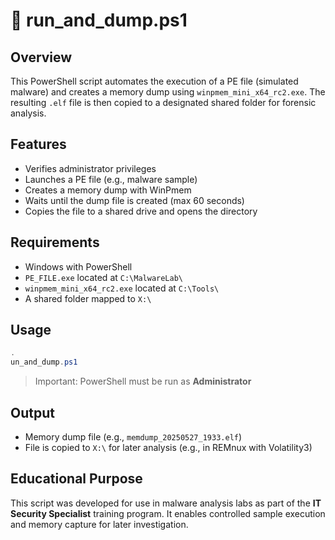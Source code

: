 # 🧠 run_and_dump.ps1

## Overview

This PowerShell script automates the execution of a PE file (simulated malware) and creates a memory dump using `winpmem_mini_x64_rc2.exe`. The resulting `.elf` file is then copied to a designated shared folder for forensic analysis.

## Features

- Verifies administrator privileges
- Launches a PE file (e.g., malware sample)
- Creates a memory dump with WinPmem
- Waits until the dump file is created (max 60 seconds)
- Copies the file to a shared drive and opens the directory

## Requirements

- Windows with PowerShell
- `PE_FILE.exe` located at `C:\MalwareLab\`
- `winpmem_mini_x64_rc2.exe` located at `C:\Tools\`
- A shared folder mapped to `X:\`

## Usage

```powershell
.un_and_dump.ps1
```

> Important: PowerShell must be run as **Administrator**

## Output

- Memory dump file (e.g., `memdump_20250527_1933.elf`)
- File is copied to `X:\` for later analysis (e.g., in REMnux with Volatility3)

## Educational Purpose

This script was developed for use in malware analysis labs as part of the **IT Security Specialist** training program. It enables controlled sample execution and memory capture for later investigation.
